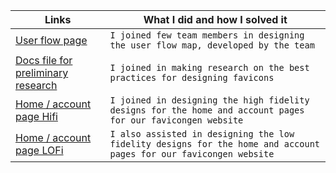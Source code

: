 
| Links                           | What I did and how I solved it                                                                                              |
| ------------------------------ | -------------------------------------------------------------------------------------------------------- |
|  <a href="https://www.figma.com/file/CztssFIRdmmxlyuFabNlDn/Favicon-gen_61-User-flow?node-id=0%3A1" target="_blank">User flow page </a>    | `I joined few team members in designing the user flow map, developed by the team`
|  <a href="https://docs.google.com/document/d/1J7jvr_cC2xHMY3fqC1iIx4ISejJeYngvs3YTUyIvJDg/edit#heading=h.eo28ouu7leac" target="_blank">Docs file for preliminary research</a>    | `I joined in making research on the best practices for designing favicons`
|  <a href="https://www.figma.com/file/DweaWpKCBGNgskslK9wAFI/FaviconGen_61-Account-page-hifi?node-id=0%3A1" target="_blank">Home / account page Hifi</a>    | `I joined in designing the high fidelity designs for the home and account pages for our favicongen website`
|  <a href="https://www.figma.com/file/TOF7KxgiQjNQmTBgPM2zwO/Untitled?node-id=0%3A1" target="_blank">Home / account page LOFi</a>    | `I also assisted in designing the low fidelity designs for the home and account pages for our favicongen website`
